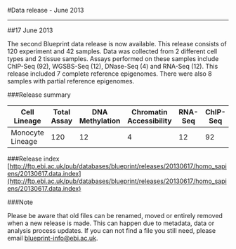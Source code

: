 #Data release -  June 2013
***

##17 June 2013

The second Blueprint data release is now available. This release consists of 120 experiment and 42 samples. Data was collected from 2 different cell types and 2 tissue samples. Assays performed on these samples include ChIP-Seq (92), WGSBS-Seq (12), DNase-Seq (4) and RNA-Seq (12). This release included 7 complete reference epigenomes. There were also 8 samples with partial reference epigenomes.

###Release summary

<div class="table-responsive">
<table summary="BLUEPRINT release 20130617" class="table table-striped">
<thead>
<tr>
<th>Cell Lineage</th>
<th>Total Assay</th>
<th>DNA Methylation</th>
<th>Chromatin Accessibility</th>
<th>RNA-Seq</th>
<th>ChIP-Seq</th>
</thead>
<tbody>
<tr>
<td>Monocyte Lineage</td>
<td>120</td>
<td>12</td>
<td>4</td>
<td>12</td>
<td>92</td>
<tr>
</tbody>
</table> 
</div>


###Release index
[http://ftp.ebi.ac.uk/pub/databases/blueprint/releases/20130617/homo_sapiens/20130617.data.index](http://ftp.ebi.ac.uk/pub/databases/blueprint/releases/20130617/homo_sapiens/20130617.data.index)


###Note

Please be aware that old files can be renamed, moved or entirely removed when a new release is made. This can happen due to metadata, data or analysis process updates. If you can not find a file you still need, please email <a href='mailto:blueprint-info@ebi.ac.uk'>blueprint-info@ebi.ac.uk</a>.

